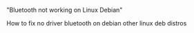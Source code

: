 "Bluetooth not working on Linux Debian"

How to fix no driver bluetooth on debian other linux deb distros

